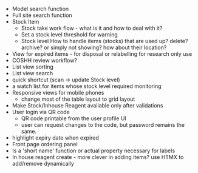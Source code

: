 - Model search function
- Full site search function
- Stock Item 
  - Stock take work flow - what is it and how to deal with it?
  - Set a stock level threshold for warning
  - Stock level How to handle items (stocks) that are used up? delete? archive? or simply not showing? how about their location? 
- View for expired items - for disposal or relabelling for research only use
- COSHH review workflow?
- List view sorting
- List view search
- quick shortcut (scan -> update Stock level)
- a watch list for items whose stock level required monitoring
- Responsive views for mobile phones
  - change most of the table layout to grid layout
- Make Stock/Inhouse Reagent available only after validations
- User login via QR code
  - QR code printable from the user profile UI
  - user can request changes to the code, but password remains the same.
- highlight expiry date when expired
- Front page ordering panel
- Is a 'short name' function or actual property necessary for labels
- In house reagent create - more clever in adding items? use HTMX to add/remove dynamically